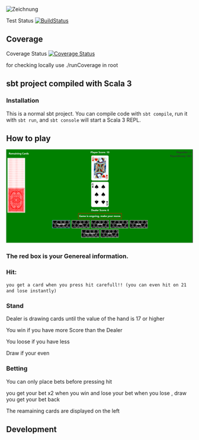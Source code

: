 
![Zeichnung](https://github.com/EugeniusE/BlackJack/assets/118937027/7e714177-a3fe-4244-a607-18e91f327393)


Test Status
[![BuildStatus](https://github.com/EugeniusE/BlackJack/actions/workflows/scala.yml/badge.svg)](https://github.com/EugeniusE/BlackJack/actions/workflows/scala.yml)
## Coverage 

Coverage Status [![Coverage Status](https://coveralls.io/repos/github/EugeniusE/BlackJack/badge.svg?branch=main)](https://coveralls.io/github/EugeniusE/BlackJack?branch=main)

for checking locally use ./runCoverage in root 

## sbt project compiled with Scala 3

### Installation

This is a normal sbt project. You can compile code with `sbt compile`, run it with `sbt run`, and `sbt console` will start a Scala 3 REPL.

## How to play

![Zeichnung](src\main\scala\resources\GUI.png)

### The red box is your Genereal information.

### Hit:
    you get a card when you press hit carefull!! (you can even hit on 21 and lose instantly)

### Stand

Dealer is drawing cards until the value of the hand is 17 or higher

You win if you have more Score than the Dealer 

You loose if you have less

Draw if your even 

### Betting

You can only place bets before pressing hit

you get your bet x2 when you win and lose your bet when you lose , draw you get your bet back

The reamaining cards are displayed on the left 


## Development

